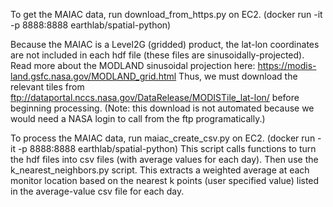 To get the MAIAC data, run download_from_https.py on EC2. (docker run -it -p 8888:8888 earthlab/spatial-python)

Because the MAIAC is a Level2G (gridded) product, the lat-lon coordinates are not included in each hdf file (these files are sinusoidally-projected). Read more about the MODLAND sinusoidal projection here: https://modis-land.gsfc.nasa.gov/MODLAND_grid.html 
Thus, we must download the relevant tiles from ftp://dataportal.nccs.nasa.gov/DataRelease/MODISTile_lat-lon/ before beginning processing. (Note: this download is not automated because we would need a NASA login to call from the ftp programatically.)

To process the MAIAC data, run maiac_create_csv.py on EC2. (docker run -it -p 8888:8888 earthlab/spatial-python)
This script calls functions to turn the hdf files into csv files (with average values for each day). Then use the k_nearest_neighbors.py script. This extracts a weighted average at each monitor location based on the nearest k points (user specified value) listed in the average-value csv file for each day. 


